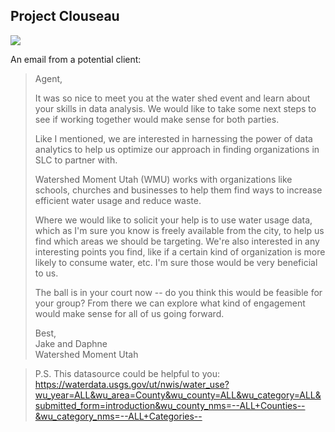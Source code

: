 ## Project Clouseau

![](clouseau.png)

An email from a potential client:

> Agent, 
>
> It was so nice to meet you at the water shed event and learn
about your skills in data analysis. 
We would like to take some next steps to see if working 
together would make sense for both parties.  
>
> Like I mentioned, we are interested in harnessing the power
of data analytics to help us optimize our approach in finding
organizations in SLC to partner with.  
>
> Watershed Moment Utah (WMU) works with organizations like 
schools, churches and businesses to help them find ways to 
increase efficient water usage and reduce waste.  
>
> Where we would like to solicit your help is to use water usage
data, which as I'm sure you know is freely available from the city, 
to help us find which areas we should be targeting. We're also
interested in any interesting points you find, like if a certain
kind of organization is more likely to consume water, etc. I'm sure 
those would be very beneficial to us.
>
> The ball is in your court now -- do you think this would be
feasible for your group? From there we can explore what kind
of engagement would make sense for all of us going forward.
>  
>  
>Best,  
>Jake and Daphne  
>Watershed Moment Utah

>P.S. This datasource could be helpful to you: https://waterdata.usgs.gov/ut/nwis/water_use?wu_year=ALL&wu_area=County&wu_county=ALL&wu_category=ALL&submitted_form=introduction&wu_county_nms=--ALL+Counties--&wu_category_nms=--ALL+Categories--